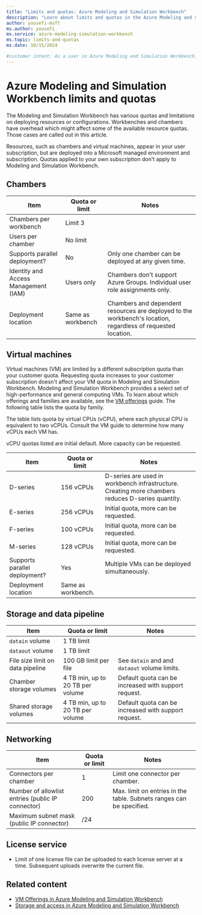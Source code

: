 ```yaml
---
title: "Limits and quotas: Azure Modeling and Simulation Workbench"
description: "Learn about limits and quotas in the Azure Modeling and Simulation Workbench."
author: yousefi-msft
ms.author: yousefi
ms.service: azure-modeling-simulation-workbench
ms.topic: limits-and-quotas
ms.date: 10/15/2024

#customer intent: As a user in Azure Modeling and Simulation Workbench, I want to learn about limitations and quotas in the environment.
---
```


# Azure Modeling and Simulation Workbench limits and quotas

The Modeling and Simulation Workbench has various quotas and limitations on deploying resources or configurations. Workbenches and chambers have overhead which might affect some of the available resource quotas. Those cases are called out in this article.

Resources, such as chambers and virtual machines, appear in your user subscription, but are deployed into a Microsoft managed environment and subscription. Quotas applied to your own subscription don't apply to Modeling and Simulation Workbench.

## Chambers

| Item                                 | Quota or limit    | Notes                                                                                                        |
|--------------------------------------|-------------------|--------------------------------------------------------------------------------------------------------------|
| Chambers per workbench               | Limit 3           |                                                                                                              |
| Users per chamber                    | No limit          |                                                                                                              |
| Supports parallel deployment?        | No                | Only one chamber can be deployed at any given time.                                                          |
| Identity and Access Management (IAM) | Users only        | Chambers don't support Azure Groups. Individual user role assignments only.                                  |
| Deployment location                  | Same as workbench | Chambers and dependent resources are deployed to the workbench's location, regardless of requested location. |

## Virtual machines

Virtual machines (VM) are limited by a different subscription quota than your customer quota. Requesting quota increases to your customer subscription doesn't affect your VM quota in Modeling and Simulation Workbench. Modeling and Simulation Workbench provides a select set of high-performance and general computing VMs. To learn about which offerings and families are available, see the [VM offerings](./concept-vm-offerings.md) guide. The following table lists the quota by family.

The table lists quota by virtual CPUs (vCPU), where each physical CPU is equivalent to two vCPUs. Consult the VM guide to determine how many vCPUs each VM has.

vCPU quotas listed are initial default. More capacity can be requested.

| Item                          | Quota or limit     | Notes                                                                                            |
|-------------------------------|--------------------|--------------------------------------------------------------------------------------------------|
| D-series                      | 156 vCPUs          | D-series are used in workbench infrastructure. Creating more chambers reduces D-series quantity. |
| E-series                      | 256 vCPUs          | Initial quota, more can be requested.                                                            |
| F-series                      | 100 vCPUs          | Initial quota, more can be requested.                                                            |
| M-series                      | 128 vCPUs          | Initial quota, more can be requested.                                                            |
| Supports parallel deployment? | Yes                | Multiple VMs can be deployed simultaneously.                                                     |
| Deployment location           | Same as workbench. |                                                                                                  |

## Storage and data pipeline

| Item                             | Quota or limit                   | Notes                                                |
|----------------------------------|----------------------------------|------------------------------------------------------|
| `datain` volume                  | 1 TB limit                       |                                                      |
| `dataout` volume                 | 1 TB limit                       |                                                      |
| File size limit on data pipeline | 100 GB limit per file            | See `datain` and and `dataout` volume limits.        |
| Chamber storage volumes          | 4 TB min, up to 20 TB per volume | Default quota can be increased with support request. |
| Shared storage volumes           | 4 TB min, up to 20 TB per volume | Default quota can be increased with support request. |

## Networking

| Item                                               | Quota or limit | Notes                                                                |
|----------------------------------------------------|----------------|----------------------------------------------------------------------|
| Connectors per chamber                             | 1              | Limit one connector per chamber.                                     |
| Number of allowlist entries (public IP connector)  | 200            | Max. limit on entries in the table. Subnets ranges can be specified. |
| Maximum subnet mask (public IP connector)          | /24            |                                                                      |

## License service

* Limit of one license file can be uploaded to each license server at a time. Subsequent uploads overwrite the current file.

## Related content

* [VM Offerings in Azure Modeling and Simulation Workbench](concept-vm-offerings.md)
* [Storage and access in Azure Modeling and Simulation Workbench](concept-storage.md)
